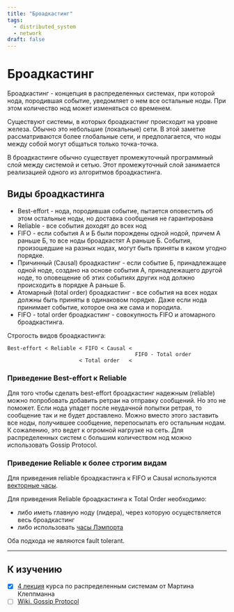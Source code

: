 ```yaml
---
title: "Броадкастинг"
tags: 
  - distributed_system
  - network
draft: false
---
```


# Броадкастинг

Броадкастинг - концепция в распределенных системах, при которой нода, породившая событие, уведомляет о нем все остальные ноды. 
При этом количество нод может изменяться со временем.

Существуют системы, в которых броадкастинг происходит на уровне железа.
Обычно это небольшие (локальные) сети.
В этой заметке рассматриваются более глобальные сети, и предполагается, что ноды между собой могут общаться только точка-точка.

В броадкастинге обычно существует промежуточный программный слой между системой и сетью.
Этот промежуточный слой занимается реализацией одного из алгоритмов броадкастинга.

## Виды броадкастинга
- Best-effort - нода, породившая событие, пытается оповестить об этом остальные ноды, но доставка сообщения не гарантирована
- Reliable - все события доходят до всех нод
- FIFO - если события А и Б были порождены одной нодой, причем А раньше Б, то все ноды броадкастят А раньше Б. События, произошедшие на разных нодах, могут быть приняты в каком угодно порядке.
- Причинный (Causal) броадкастинг - если событие Б, принадлежащее одной ноде, создано на основе события А, принадлежащего другой ноде, то оповещение об этих событиях других нод должно происходить в порядке А раньше Б. 
- Атомарный (total order) броадкастинг - все события на всех нодах должны быть приняты в одинаковом порядке. Даже если нода принимает событие, которое она же сама и породила.
- FIFO - total order броадкастинг - совокупность FIFO и атомарного броадкастинга.

Строгость видов броадкастинга:
```
Best-effort < Reliable < FIFO < Causal < 
                                         FIFO - Total order
                       < Total order   <
```

### Приведение Best-effort к Reliable
Для того чтобы сделать best-effort броадкастинг надежным (reliable) можно попробовать добавить ретраи на отправку сообщений.
Но это не поможет.
Если нода упадет после неудачной попытки ретрая, то сообщение так и не будет доставлено.
Можно вместо этого заставить все ноды, получившее сообщение, перепосылать его остальным нодам.
К сожалению, это ведет к огромной нагрузке на сеть.
Для распределенных систем с большим количеством нод можно использовать Gossip Protocol.

### Приведение Reliable к более строгим видам
Для приведения reliable броадкастинга к FIFO и Causal используются [векторные часы](../algorithms/vector_clock.md).

Для приведения Reliable броадкастинга к Total Order необходимо:
- либо иметь главную ноду (лидера), через которую осуществляется весь броадкастинг
- либо использовать [часы Лэмпорта](../algorithms/lamport_clock.md)

Оба подхода не являются fault tolerant.


---
## К изучению
- [X] [4 лекция](https://www.youtube.com/watch?v=A8oamrHf_cQ&list=PLeKd45zvjcDFUEv_ohr_HdUFe97RItdiB&index=16&ab_channel=MartinKleppmann) курса по распределенным системам от Мартина Клеппманна
- [ ] [Wiki. Gossip Protocol](https://en.wikipedia.org/wiki/Gossip_protocol)